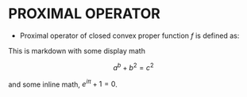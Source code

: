 # PROXIMAL OPERATOR
- Proximal operator of closed convex proper function $`f`$ is defined as:

This is markdown with some display math
```math
a^b + b^2 = c^2
```
and some inline math, $`e^{i\pi} + 1 = 0`$.
